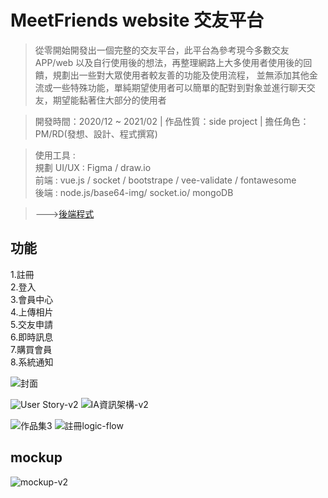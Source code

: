 # MeetFriends website 交友平台

>從零開始開發出一個完整的交友平台，此平台為參考現今多數交友APP/web 以及自行使用後的想法，再整理網路上大多使用者使用後的回饋，規劃出一些對大眾使用者較友善的功能及使用流程， 並無添加其他金流或一些特殊功能，單純期望使用者可以簡單的配對到對象並進行聊天交友，期望能黏著住大部分的使用者

> 開發時間：2020/12 ~ 2021/02 | 作品性質：side project | 擔任角色：PM/RD(發想、設計、程式撰寫)

> 使用工具 :  
  規劃 UI/UX : Figma / draw.io   
  前端 : vue.js / socket / bootstrape / vee-validate / fontawesome   
  後端 : node.js/base64-img/ socket.io/ mongoDB

> --->[後端程式](https://github.com/a50316y/proj-friends-server) 

## 功能
1.註冊  
2.登入  
3.會員中心  
4.上傳相片  
5.交友申請  
6.即時訊息  
7.購買會員  
8.系統通知  


![封面](https://user-images.githubusercontent.com/39230029/200563611-fb3cbc8f-fe15-46ea-a23f-328da1ef63e4.png)

![User Story-v2](https://user-images.githubusercontent.com/39230029/200542222-f46e1b04-ad99-4683-9123-9e05244e8ee6.png)
![IA資訊架構-v2](https://user-images.githubusercontent.com/39230029/200542239-8985f553-4745-4271-a135-f3f24951c4ce.png)

![作品集3](https://user-images.githubusercontent.com/39230029/194109090-f07ee210-7bbf-459a-8bd4-2f1e5d98eb51.png)
![註冊logic-flow](https://user-images.githubusercontent.com/39230029/200563074-a4e0741c-069b-4a09-83d9-1f8ff670d090.png)




## mockup
![mockup-v2](https://user-images.githubusercontent.com/39230029/200558731-6412d093-8ade-4c4e-8d84-a7a14347fc01.png)



